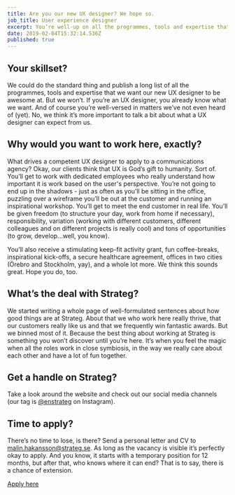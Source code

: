 ```yaml
---
title: Are you our new UX designer? We hope so.
job_title: User experience designer
excerpt: You’re well-up on all the programmes, tools and expertise that a UX designer must have. We offer you a team of dedicated colleagues, freedom, responsibility, variation - and plenty of opportunity to grow and develop. It starts off as a temporary position, but who knows where it’ll end up?
date: 2019-02-04T15:32:14.536Z
published: true
---
```


## Your skillset?

We could do the standard thing and publish a long list of all the programmes, tools and expertise that we want our new UX designer to be awesome at. But we won’t. If you’re an UX designer, you already know what we want. And of course you’re well-versed in matters we’ve not even heard of (yet). No, we think it’s more important to talk a bit about what a UX designer can expect from us.

## Why would you want to work here, exactly?

What drives a competent UX designer to apply to a communications agency? Okay, our clients think that UX is God’s gift to humanity. Sort of. You’ll get to work with dedicated employees who really understand how important it is work based on the user's perspective. You’re not going to end up in the shadows - just as often as you’ll be sitting in the office, puzzling over a wireframe you’ll be out at the customer and running an inspirational workshop. You’ll get to meet the end customer in real life. You’ll be given freedom (to structure your day, work from home if necessary), responsibility, variation (working with different customers, different colleagues and on different projects is really cool) and tons of opportunities (to grow, develop...well, you know).

You’ll also receive a stimulating keep-fit activity grant, fun coffee-breaks, inspirational kick-offs, a secure healthcare agreement, offices in two cities (Örebro and Stockholm, yay), and a whole lot more. We think this sounds great. Hope you do, too.

## What’s the deal with Strateg?

We started writing a whole page of well-formulated sentences about how good things are at Strateg. About that we who work here really thrive, that our customers really like us and that we frequently win fantastic awards. But we binned most of it. Because the best thing about working at Strateg is something you won’t discover until you’re here. It’s when you feel the magic when all the roles work in close symbiosis, in the way we really care about each other and have a lot of fun together.

## Get a handle on Strateg?

Take a look around the website and check out our social media channels (our tag is [@enstrateg](https://instagram.com/enstrateg) on Instagram).

## Time to apply?

There’s no time to lose, is there? Send a personal letter and CV to <malin.hakansson@strateg.se>. As long as the vacancy is visible it’s perfectly okay to apply. And you know, it starts with a temporary position for 12 months, but after that, who knows where it can end? That is to say, there is a chance of extension.

[Apply here](mailto:malin.hakansson@strateg.se)
